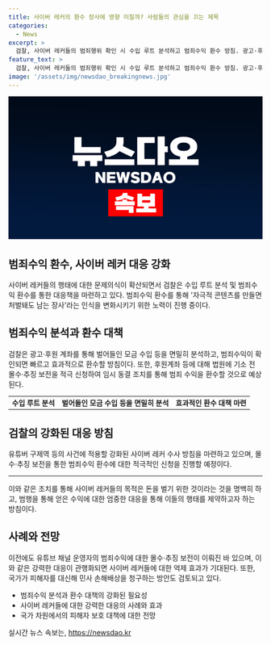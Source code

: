 ```yaml
---
title: 사이버 레커의 환수 장사에 영향 미칠까? 사람들의 관심을 끄는 제목
categories:
  - News
excerpt: >
  검찰, 사이버 레커들의 범죄행위 확인 시 수입 루트 분석하고 범죄수익 환수 방침. 광고·후원 계좌 등 면밀히 분석해 범죄수익 환수에 적극 나설 계획. 사이버 레커들의 행위에 대한 강력한 대응으로 자극적 콘텐츠로 남는 장사 인식 근절을 목표로. 몰수·추징 보전을 위한 임시 동결 조치 활용, 이를 통해 수익과 범행의 인과관계 소명시 계좌 동결 예정. 유튜브 채널 탈덕수용소 사례를 인용해 비방 영상으로 얻은 범죄수익 추징·몰수에 상당한 효과 기대. 한국외대 로스쿨 교수는 국가가 피해자를 대신해 민사 손해배상을 청구하는 방안도 검토해야 한다고 강조함.
feature_text: >
  검찰, 사이버 레커들의 범죄행위 확인 시 수입 루트 분석하고 범죄수익 환수 방침. 광고·후원 계좌 등 면밀히 분석해 범죄수익 환수에 적극 나설 계획. 사이버 레커들의 행위에 대한 강력한 대응으로 자극적 콘텐츠로 남는 장사 인식 근절을 목표로. 몰수·추징 보전을 위한 임시 동결 조치 활용, 이를 통해 수익과 범행의 인과관계 소명시 계좌 동결 예정. 유튜브 채널 탈덕수용소 사례를 인용해 비방 영상으로 얻은 범죄수익 추징·몰수에 상당한 효과 기대. 한국외대 로스쿨 교수는 국가가 피해자를 대신해 민사 손해배상을 청구하는 방안도 검토해야 한다고 강조함.
image: '/assets/img/newsdao_breakingnews.jpg'
---
```


<p><img src="/assets/img/newsdao_breakingnews.jpg" alt="firstkoreanews 속보" /></p>

<h2 data-ke-size="size26">범죄수익 환수, 사이버 레커 대응 강화</h2>

<p data-ke-size="size16">사이버 레커들의 행태에 대한 문제의식이 확산되면서 검찰은 수입 루트 분석 및 범죄수익 환수를 통한 대응책을 마련하고 있다. 범죄수익 환수를 통해 '자극적 콘텐츠를 만들면 처벌돼도 남는 장사'라는 인식을 변화시키기 위한 노력이 진행 중이다.</p>

<h2 data-ke-size="size26">범죄수익 분석과 환수 대책</h2>

<p data-ke-size="size16">검찰은 광고·후원 계좌를 통해 벌어들인 모금 수입 등을 면밀히 분석하고, 범죄수익이 확인되면 빠르고 효과적으로 환수할 방침이다. 또한, 후원계좌 등에 대해 법원에 기소 전 몰수·추징 보전을 적극 신청하여 임시 동결 조치를 통해 범죄 수익을 환수할 것으로 예상된다.</p>

<table>
  <tr>
    <td style="text-align: center; height: 17px;"><b>수입 루트 분석</b></td>
    <td style="text-align: center; height: 17px;"><b>벌어들인 모금 수입 등을 면밀히 분석</b></td>
    <td style="text-align: center; height: 17px;"><b>효과적인 환수 대책 마련</b></td>
  </tr>
</table>

<h2 data-ke-size="size26">검찰의 강화된 대응 방침</h2>

<p data-ke-size="size16">유튜버 구제역 등의 사건에 적용할 강화된 사이버 레커 수사 방침을 마련하고 있으며, 몰수·추징 보전을 통한 범죄수익 환수에 대한 적극적인 신청을 진행할 예정이다.</p>

<hr data-ke-size="medium">

<p data-ke-size="size16">이와 같은 조치를 통해 사이버 레커들의 목적은 돈을 벌기 위한 것이라는 것을 명백히 하고, 범행을 통해 얻은 수익에 대한 엄중한 대응을 통해 이들의 행태를 제약하고자 하는 방침이다.</p>

<h2 data-ke-size="size26">사례와 전망</h2>

<p data-ke-size="size16">이전에도 유튜브 채널 운영자의 범죄수익에 대한 몰수·추징 보전이 이뤄진 바 있으며, 이와 같은 강력한 대응이 관행화되면 사이버 레커들에 대한 억제 효과가 기대된다. 또한, 국가가 피해자를 대신해 민사 손해배상을 청구하는 방안도 검토되고 있다.</p>

<ul>
  <li>범죄수익 분석과 환수 대책의 강화된 필요성</li>
  <li>사이버 레커들에 대한 강력한 대응의 사례와 효과</li>
  <li>국가 차원에서의 피해자 보호 대책에 대한 전망</li>
</ul>
실시간 뉴스 속보는, <a href="https://newsdao.kr" rel="dofollow">https://newsdao.kr</a>


